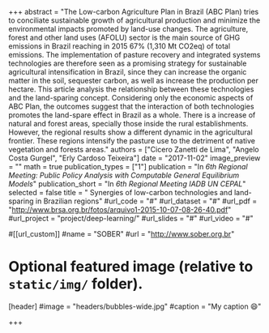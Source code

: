 +++
abstract = "The Low-carbon Agriculture Plan in Brazil (ABC Plan) tries to conciliate sustainable growth of agricultural production and minimize the environmental impacts promoted by land-use changes. The agriculture, forest and other land uses (AFOLU) sector is the main source of GHG emissions in Brazil reaching in 2015 67% (1,310 Mt CO2eq) of total emissions. The implementation of pasture recovery and integrated systems technologies are therefore seen as a promising strategy for sustainable agricultural intensification in Brazil, since they can increase the organic matter in the soil, sequester carbon, as well as increase the production per hectare. This article analysis the relationship between these technologies and the land-sparing concept. Considering only the economic aspects of ABC Plan, the outcomes suggest that the interaction of both technologies promotes the land-spare effect in Brazil as a whole. There is a increase of natural and forest areas, specially those inside the rural establishments. However, the regional results show a different dynamic in the agricultural frontier. These regions intensify the pasture use to the detriment of native vegetation and forests areas."
authors = ["Cicero Zanetti de Lima", "Angelo Costa Gurgel", "Erly Cardoso Teixeira"]
date = "2017-11-02"
image_preview = ""
math = true
publication_types = ["1"]
publication = "In *6th Regional Meeting: Public Policy Analysis with Computable General Equilibrium Models*"
publication_short = "In *6th Regional Meeting IADB UN CEPAL*"
selected = false
title = " Synergies of low-carbon technologies and land-sparing in Brazilian regions"
#url_code = "#"
#url_dataset = "#"
#url_pdf = "http://www.brsa.org.br/fotos/arquivo1-2015-10-07-08-26-40.pdf"
#url_project = "project/deep-learning/"
#url_slides = "#"
#url_video = "#"

#[[url_custom]]
#name = "SOBER"
#url = "http://www.sober.org.br"

# Optional featured image (relative to `static/img/` folder).
[header]
#image = "headers/bubbles-wide.jpg"
#caption = "My caption :smile:"

+++

